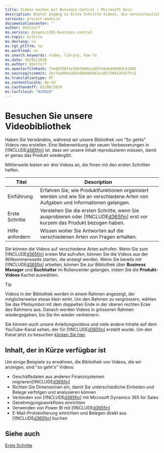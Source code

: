 ```yaml
---
title: Videos machen mit Business Central | Microsoft Docs
description: Bietet Zugang zu Erste Schritte-Videos, die veranschaulichen, wie häufige Aufgaben ausgeführt werden.
services: project-madeira
documentationcenter: ''
author: bholtorf
ms.service: dynamics365-business-central
ms.topic: article
ms.devlang: na
ms.tgt_pltfrm: na
ms.workload: na
ms.search.keywords: video, library, how to
ms.date: 10/01/2018
ms.author: bholtorf
ms.openlocfilehash: 71e92f587ac5697b96aca937e6a6d4b00dc41902
ms.sourcegitcommit: 1bcfaa99ea302e6b84b8361ca02730b135557fc1
ms.translationtype: HT
ms.contentlocale: de-CH
ms.lasthandoff: 03/08/2019
ms.locfileid: "820028"
---
```

# <a name="visit-our-video-library"></a>Besuchen Sie unsere Videobibliothek
Haben Sie Verständnis, während wir unsere Bibliothek von "So gehts" Videos neu erstellen. Eine Nebenwirkung der neuen Verbesserungen in [!INCLUDE[d365fin](includes/d365fin_md.md)] ist, dass wir unsere Inhalt reproduzieren müssen, damit er genau das Produkt wiedergibt. 

Mittlerweile bieten wir drei Videos an, die Ihnen mit den ersten Schritten helfen.

|Titel|Description|
|----|----|
|Einführung|Erfahren Sie, wie Produktfunktionen organisiert werden und wie Sie an verschiedene Arten von Aufgaben und Informationen gelangen.|
|Erste Schritte|Verstehen Sie die ersten Schritte, wenn Sie ausprobieren oder [!INCLUDE[d365fin](includes/d365fin_md.md)] erst vor kurzem das Produkt bezogen haben. |
|Hilfe anfordern|Wissen woher Sie Antworten auf die verschiedenen Arten von Fragen erhalten.|

Sie können die Videos auf verschiedene Arten aufrufen. Wenn Sie zum [!INCLUDE[d365fin](includes/d365fin_md.md)] ersten Mal aufrufen, können Sie die Videos aus der Willkommensseite starten, die anzeigt werden. Wenn Sie bereits mit [!INCLUDE[d365fin](includes/d365fin_md.md)] arbeiten, können Sie zur Bibliothek über **Business Manager** und **Buchhalter** im Rollencenter gelangen, indem Sie die **Produkt-Videos** Kachel auswählen. 

> [!Tip]  
> Videos in der Bibliothek werden in einem Rahmen angezeigt, der möglicherweise etwas klein wirkt. Um den Rahmen zu vergrössern, wählen Sie das Pfeilsymbol mit dem doppelten Ende in der oberen rechten Ecke des Rahmens aus. Danach werden Videos in grösseren Rahmen wiedergegeben, bis Sie ihn wieder verkleinern.

Sie können auch unsere Anleitungsvideos und viele andere Inhalte auf dem YouTube-Kanal sehen, der für [!INCLUDE[d365fin](includes/d365fin_md.md)] erstellt wurde. Um den Kanal jetzt zu besuchen [klicken Sie hier](https://go.microsoft.com/fwlink/?linkid=851533).

## <a name="content-that-is-coming-soon"></a>Inhalt, der in Kürze verfügbar ist
Um einige Beispiele zu erwähnen, die Bibliothek von Videos, die wir anzeigen, sind "so geht's" Videos:  

* Geschäftsdaten aus anderen Finanzsystemen migrieren[!INCLUDE[d365fin](includes/d365fin_md.md)]  
* Richten Sie Dimensionen ein, damit Sie unterschiedliche Einheiten und Belege verfolgen und analysieren können
* Verbinden von [!INCLUDE[d365fin](includes/d365fin_md.md)] mit Microsoft Dynamics 365 for Sales
* Genehmigungsworkflows einrichten  
* Verwenden von Power BI mit [!INCLUDE[d365fin](includes/d365fin_md.md)]  
* E-Mail-Protokollierung einrichten und Belegen direkt aus [!INCLUDE[d365fin](includes/d365fin_md.md)] buchen  

## <a name="see-also"></a>Siehe auch
[Erste Schritte](product-get-started.md)
